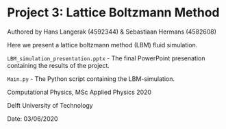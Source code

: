 # Project 3: Lattice Boltzmann Method

Authored by Hans Langerak (4592344) & Sebastiaan Hermans (4582608)

Here we present a lattice boltzmann method (LBM) fluid simulation. 

`LBM_simulation_presentation.pptx` - The final PowerPoint presenation containing the results of the project.

`Main.py` - The Python script containing the LBM-simulation.

Computational Physics, MSc Applied Physics 2020

Delft University of Technology

Date: 03/06/2020